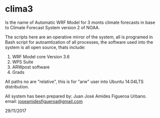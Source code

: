 # clima3
Is the name of Automatic WRF Model for 3 monts climate forecasts in base to Climate Forecast System version 2 of NOAA.

The scripts here are an operative mirror of the system, all is programed in Bash script for autoamtization of all processes, the software used into the system is all open source, thats include:

1. WRF Model core Version 3.6
2. WPS Suite
3. ARWpost software
4. Grads

All paths no are "relative", this is for "arw" user into Ubuntu 14.04LTS distribution.

All system has been prepared by: Juan José Amides Figueroa Urbano. email: joseamidesfigueroa@gmail.com

29/11/2017
